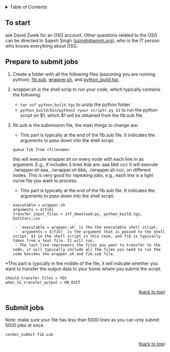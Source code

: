 <!-- TABLE OF CONTENTS -->
<details>
  <summary>Table of Contents</summary>
  <ol>
    <li><a href="#to-start">To start</a></li>
    <li><a href="#prepare">Prepare to submit jobs</a></li>
    <li><a href="#submit-jobs">Submit jobs</a></li>
    <li><a href="#cheat-sheet">Cheat sheet</a></li>
    <li><a href="#citation">To cite OSG</a></li>
  </ol>
</details>


<!-- To start -->
## To start
ask David Zurek for an OSG account. Other questions related to the OSG can be directed to Sajesh Singh (ssingh@amnh.org), who is the IT person who knows everything about OSG. 

<!-- Prepare to submit jobs -->
## Prepare to submit jobs
1. Create a folder with all the following files (assuming you are running python): [fib.sub](https://github.com/lyx12311/osg_tutorial/blob/main/fib.sub), [wrapper.sh](https://github.com/lyx12311/osg_tutorial/blob/main/wrapper.sh), and [python_build.tgz](https://zenodo.org/record/7324844/files/python_build.tgz?download=1).
 
2. wrapper.sh is the shell scrip to run your code, which typically contains the following:
	- `tar xzf python_build.tgz` to unzip the python folder
	- `python_build/bin/python3 <your script>.py $1` to run the python script on $1, which $1 will be obtained from the fib.sub file.

3. fib.sub is the submission file, the main things to change are: 
	- This part is typically at the end of the fib.sub file. It indicates the arguments to pass down into the shell script.
	```
	queue fib from <filename>
	```
	this will execute wrapper.sh on every node with each line in <filename> as argument. 
	E.g., if <filename> includes 3 lines that are:
	aaa
	bbb
	ccc
	It will execute ./wrapper.sh aaa,  ./wrapper.sh bbb, ./wrapper.sh ccc, on different nodes. This is very good for repeating jobs, e.g., each line is a light curve file you want to process.  

	- This part is typically at the end of the fib.sub file. It indicates the arguments to pass down into the shell script.
	```
	executable = wrapper.sh
	arguments = $(fib)
	transfer_input_files = ztf_download.py, python_build.tgz, hotstars.csv
	```

		- `executable = wrapper.sh` is the the executable shell script. 
		- `arguments = $(fib)` is the argument that is passed to the shell script. $1 in the shell script in this case, and fib is typically taken from a text file. It will run.
		- The last line represents the files you want to transfer to the node, it will typically include all the files you need to run the code besides the wrapper.sh and fib.sub file.

*This part is typically in the middle of the file, it will indicate whether you want to transfer the output data to your home where you submit the script. 
```
should_transfer_files = YES
when_to_transfer_output = ON_EXIT
```

<p align="right">(<a href="#readme-top">back to top</a>)</p>




<!-- Submit jobs -->
## Submit jobs
Note: make sure your file has less than 5000 lines as you can only submit 5000 jobs at once.
```
condor_submit fib.sub 
```




<p align="right">(<a href="#readme-top">back to top</a>)</p>



